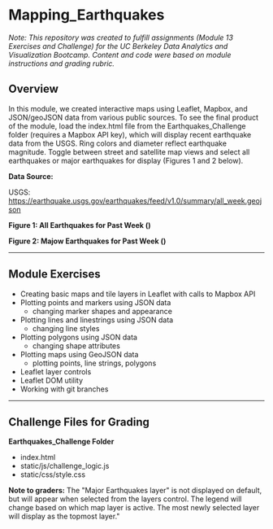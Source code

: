 # Mapping_Earthquakes

*Note: This repository was created to fulfill assignments (Module 13 Exercises and Challenge) for the UC Berkeley Data Analytics and Visualization Bootcamp. Content and code were based on module instructions and grading rubric.*


## Overview
In this module, we created interactive maps using Leaflet, Mapbox, and JSON/geoJSON data from various public sources. To see the final product of the module, load the index.html file from the Earthquakes_Challenge folder (requires a Mapbox API key), which will display recent earthquake data from the USGS. Ring colors and diameter reflect earthquake magnitude. Toggle between street and satellite map views and select all earthquakes or major earthquakes for display (Figures 1 and 2 below).


**Data Source:**

USGS: https://earthquake.usgs.gov/earthquakes/feed/v1.0/summary/all_week.geojson


**Figure 1: All Earthquakes for Past Week ()**


**Figure 2: Majow Earthquakes for Past Week ()**


---
## Module Exercises
- Creating basic maps and tile layers in Leaflet with calls to Mapbox API
- Plotting points and markers using JSON data
  - changing marker shapes and appearance
- Plotting lines and linestrings using JSON data
  - changing line styles
- Plotting polygons using JSON data
  - changing shape attributes
- Plotting maps using GeoJSON data
  - plotting points, line strings, polygons
- Leaflet layer controls
- Leaflet DOM utility
- Working with git branches


---
## Challenge Files for Grading
**Earthquakes_Challenge Folder**
- index.html
- static/js/challenge_logic.js
- static/css/style.css

**Note to graders:**
The "Major Earthquakes layer" is not displayed on default, but will appear when selected from the layers control. The legend will change based on which map layer is active. The most newly selected layer will display as the topmost layer."
